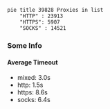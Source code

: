 
```mermaid
pie title 39828 Proxies in list
    "HTTP" : 23913
    "HTTPS": 5907
    "SOCKS" : 14521
```

### Some Info
#### Average Timeout

- mixed: 3.0s
- http: 1.5s
- https: 8.6s
- socks: 6.4s